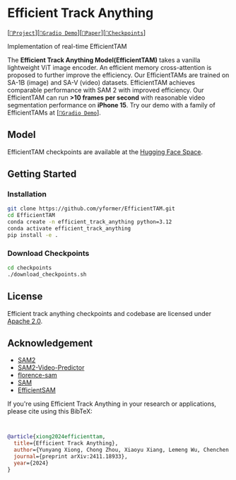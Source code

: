 # Efficient Track Anything
[[`📕Project`](https://yformer.github.io/efficient-track-anything/)][[`🤗Gradio Demo`](https://10f00f01361a8328a4.gradio.live)][[`📕Paper`](https://arxiv.org/pdf/2411.18933)][[`🤗Checkpoints`]](https://huggingface.co/yunyangx/efficient-track-anything/tree/main)

Implementation of real-time EfficientTAM

The **Efficient Track Anything Model(EfficientTAM)** takes a vanilla lightweight ViT image encoder. An efficient memory cross-attention is proposed to further improve the efficiency. Our EfficientTAMs are trained on SA-1B (image) and SA-V (video) datasets. EfficientTAM achieves comparable performance with SAM 2 with improved efficiency. Our EfficientTAM can run **>10 frames per second** with reasonable video segmentation performance on **iPhone 15**. Try our demo with a family of EfficientTAMs at [[`🤗Gradio Demo`](https://10f00f01361a8328a4.gradio.live)].


## Model
EfficientTAM checkpoints are available at the [Hugging Face Space](https://huggingface.co/yunyangx/efficient-track-anything/tree/main).

## Getting Started

### Installation

```bash
git clone https://github.com/yformer/EfficientTAM.git
cd EfficientTAM
conda create -n efficient_track_anything python=3.12
conda activate efficient_track_anything
pip install -e .
```
### Download Checkpoints

```bash
cd checkpoints
./download_checkpoints.sh
```

## License
Efficient track anything checkpoints and codebase are licensed under [Apache 2.0](./LICENSE).

## Acknowledgement

+ [SAM2](https://github.com/facebookresearch/sam2)
+ [SAM2-Video-Predictor](https://huggingface.co/spaces/fffiloni/SAM2-Video-Predictor)
+ [florence-sam](https://huggingface.co/spaces/SkalskiP/florence-sam)
+ [SAM](https://github.com/facebookresearch/segment-anything)
+ [EfficientSAM](https://github.com/yformer/EfficientSAM)

If you're using Efficient Track Anything in your research or applications, please cite using this BibTeX:
```bibtex


@article{xiong2024efficienttam,
  title={Efficient Track Anything},
  author={Yunyang Xiong, Chong Zhou, Xiaoyu Xiang, Lemeng Wu, Chenchen Zhu, Zechun Liu, Saksham Suri, Balakrishnan Varadarajan, Ramya Akula, Forrest Iandola, Raghuraman Krishnamoorthi, Bilge Soran, Vikas Chandra},
  journal={preprint arXiv:2411.18933},
  year={2024}
}
```
